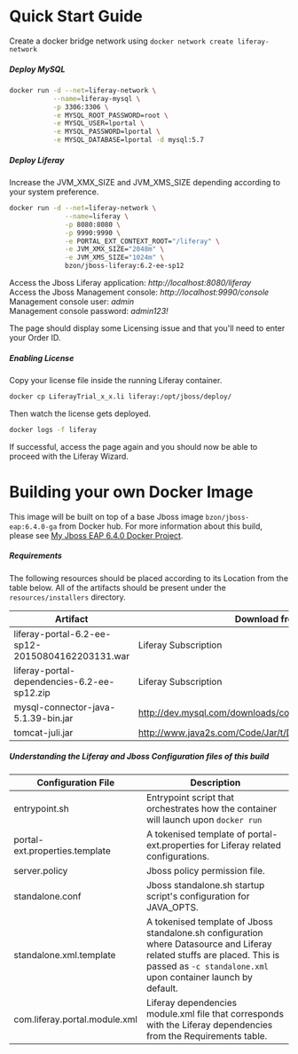 # Quick Start Guide

Create a docker bridge network using 
```docker network create liferay-network```

##### Deploy MySQL
```bash
docker run -d --net=liferay-network \
           --name=liferay-mysql \
           -p 3306:3306 \
           -e MYSQL_ROOT_PASSWORD=root \
           -e MYSQL_USER=lportal \
           -e MYSQL_PASSWORD=lportal \
           -e MYSQL_DATABASE=lportal -d mysql:5.7
```
##### Deploy Liferay
Increase the JVM_XMX_SIZE and JVM_XMS_SIZE depending according to your system preference.

```bash
docker run -d --net=liferay-network \
              --name=liferay \
              -p 8080:8080 \
              -p 9990:9990 \
              -e PORTAL_EXT_CONTEXT_ROOT="/liferay" \
              -e JVM_XMX_SIZE="2048m" \
              -e JVM_XMS_SIZE="1024m" \
              bzon/jboss-liferay:6.2-ee-sp12
```

Access the Jboss Liferay application: *http://localhost:8080/liferay*  
Access the Jboss Management console: *http://localhost:9990/console*  
Management console user: *admin*  
Management console password: *admin123!*  

The page should display some Licensing issue and that you'll need to enter your Order ID.

##### Enabling License

Copy your license file inside the running Liferay container.

```bash
docker cp LiferayTrial_x_x.li liferay:/opt/jboss/deploy/
```

Then watch the license gets deployed.

```bash
docker logs -f liferay
``` 

If successful, access the page again and you should now be able to proceed with the Liferay Wizard.  
  
# Building your own Docker Image

This image will be built on top of a base Jboss image `bzon/jboss-eap:6.4.0-ga` from Docker hub. For more information about this build, please see [My Jboss EAP 6.4.0 Docker Project](https://github.com/bzon/docker-jboss/tree/master/jboss-eap-6.4).

##### Requirements

The following resources should be placed according to its Location from the table below. All of the artifacts should be present under the `resources/installers` directory.  

Artifact | Download from
------------ | -------------
liferay-portal-6.2-ee-sp12-20150804162203131.war | Liferay Subscription
liferay-portal-dependencies-6.2-ee-sp12.zip | Liferay Subscription
mysql-connector-java-5.1.39-bin.jar | http://dev.mysql.com/downloads/connector/j/
tomcat-juli.jar | http://www.java2s.com/Code/Jar/t/Downloadtomcatjulijar.htm
  
  
##### Understanding the Liferay and Jboss Configuration files of this build

Configuration File | Description
------------ | -------------
entrypoint.sh | Entrypoint script that orchestrates how the container will launch upon `docker run`
portal-ext.properties.template | A tokenised template of portal-ext.properties for Liferay related configurations.
server.policy | Jboss policy permission file.
standalone.conf | Jboss standalone.sh startup script's configuration for JAVA_OPTS.
standalone.xml.template | A tokenised template of Jboss standalone.sh configuration where Datasource and Liferay related stuffs are placed. This is passed as `-c standalone.xml` upon container launch by default.
com.liferay.portal.module.xml | Liferay dependencies module.xml file that corresponds with the Liferay dependencies from the Requirements table.

